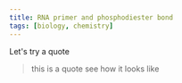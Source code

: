 ```yaml
---
title: RNA primer and phosphodiester bond
tags: [biology, chemistry]
---
```


Let's try a quote

> this is a quote
> see how it looks like
